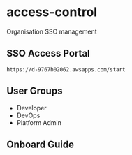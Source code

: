 # access-control

Organisation SSO management

## SSO Access Portal

`https://d-9767b02062.awsapps.com/start`

## User Groups

- Developer
- DevOps
- Platform Admin

## Onboard Guide
